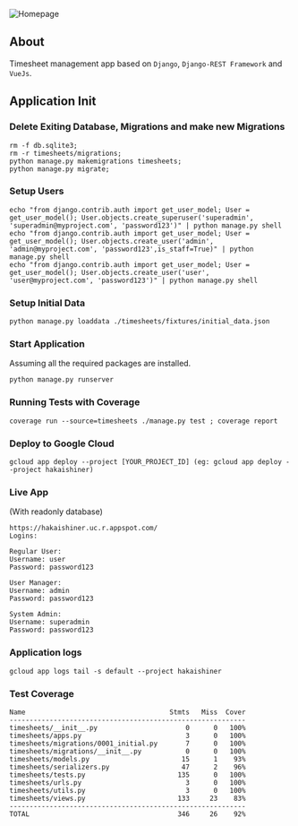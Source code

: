 
![Homepage](https://i.imgur.com/kbmMTwY.png)

## About

Timesheet management app based on `Django`, `Django-REST Framework` and `VueJs`. 

## Application Init

### Delete Exiting Database, Migrations and make new Migrations
```
rm -f db.sqlite3;
rm -r timesheets/migrations;
python manage.py makemigrations timesheets;
python manage.py migrate;
```
### Setup Users
```
echo "from django.contrib.auth import get_user_model; User = get_user_model(); User.objects.create_superuser('superadmin', 'superadmin@myproject.com', 'password123')" | python manage.py shell
echo "from django.contrib.auth import get_user_model; User = get_user_model(); User.objects.create_user('admin', 'admin@myproject.com', 'password123',is_staff=True)" | python manage.py shell
echo "from django.contrib.auth import get_user_model; User = get_user_model(); User.objects.create_user('user', 'user@myproject.com', 'password123')" | python manage.py shell
```
### Setup Initial Data 
```
python manage.py loaddata ./timesheets/fixtures/initial_data.json
```
### Start Application
Assuming all the required packages are installed. 
```
python manage.py runserver
```
### Running Tests with Coverage
```
coverage run --source=timesheets ./manage.py test ; coverage report  
```

### Deploy to Google Cloud
```
gcloud app deploy --project [YOUR_PROJECT_ID] (eg: gcloud app deploy --project hakaishiner)

```

### Live App
(With readonly database) 
```
https://hakaishiner.uc.r.appspot.com/
Logins:

Regular User:
Username: user
Password: password123

User Manager:
Username: admin
Password: password123

System Admin:
Username: superadmin
Password: password123
```

### Application logs
```
gcloud app logs tail -s default --project hakaishiner
```

### Test Coverage
```
Name                                    Stmts   Miss  Cover
-----------------------------------------------------------
timesheets/__init__.py                      0      0   100%
timesheets/apps.py                          3      0   100%
timesheets/migrations/0001_initial.py       7      0   100%
timesheets/migrations/__init__.py           0      0   100%
timesheets/models.py                       15      1    93%
timesheets/serializers.py                  47      2    96%
timesheets/tests.py                       135      0   100%
timesheets/urls.py                          3      0   100%
timesheets/utils.py                         3      0   100%
timesheets/views.py                       133     23    83%
-----------------------------------------------------------
TOTAL                                     346     26    92%

```
